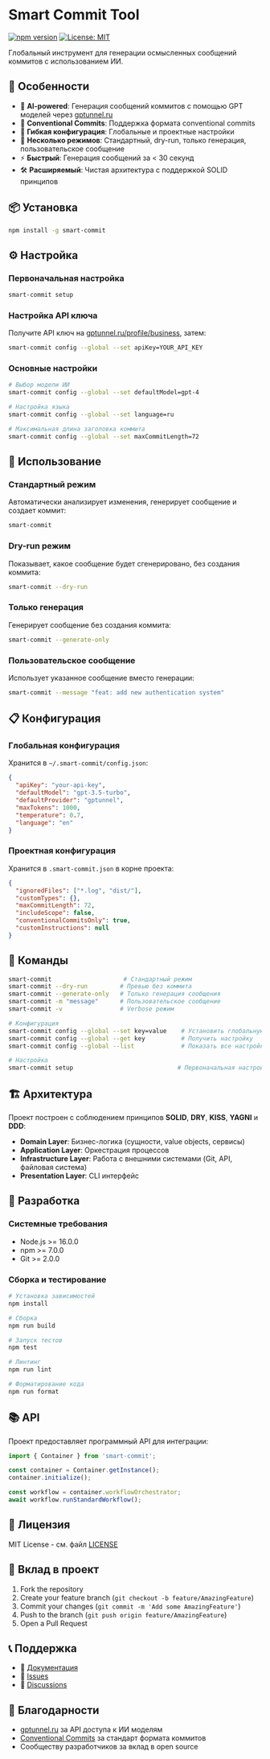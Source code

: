 # Smart Commit Tool

[![npm version](https://badge.fury.io/js/smart-commit.svg)](https://badge.fury.io/js/smart-commit)
[![License: MIT](https://img.shields.io/badge/License-MIT-yellow.svg)](https://opensource.org/licenses/MIT)

Глобальный инструмент для генерации осмысленных сообщений коммитов с использованием ИИ.

## 🚀 Особенности

- 🤖 **AI-powered**: Генерация сообщений коммитов с помощью GPT моделей через [gptunnel.ru](https://docs.gptunnel.ru)
- 📝 **Conventional Commits**: Поддержка формата conventional commits
- 🔧 **Гибкая конфигурация**: Глобальные и проектные настройки
- 🎯 **Несколько режимов**: Стандартный, dry-run, только генерация, пользовательское сообщение
- ⚡ **Быстрый**: Генерация сообщений за < 30 секунд
- 🛠️ **Расширяемый**: Чистая архитектура с поддержкой SOLID принципов

## 📦 Установка

```bash
npm install -g smart-commit
```

## ⚙️ Настройка

### Первоначальная настройка

```bash
smart-commit setup
```

### Настройка API ключа

Получите API ключ на [gptunnel.ru/profile/business](https://gptunnel.ru/profile/business), затем:

```bash
smart-commit config --global --set apiKey=YOUR_API_KEY
```

### Основные настройки

```bash
# Выбор модели ИИ
smart-commit config --global --set defaultModel=gpt-4

# Настройка языка
smart-commit config --global --set language=ru

# Максимальная длина заголовка коммита
smart-commit config --global --set maxCommitLength=72
```

## 📖 Использование

### Стандартный режим
Автоматически анализирует изменения, генерирует сообщение и создает коммит:

```bash
smart-commit
```

### Dry-run режим
Показывает, какое сообщение будет сгенерировано, без создания коммита:

```bash
smart-commit --dry-run
```

### Только генерация
Генерирует сообщение без создания коммита:

```bash
smart-commit --generate-only
```

### Пользовательское сообщение
Использует указанное сообщение вместо генерации:

```bash
smart-commit --message "feat: add new authentication system"
```

## 📋 Конфигурация

### Глобальная конфигурация
Хранится в `~/.smart-commit/config.json`:

```json
{
  "apiKey": "your-api-key",
  "defaultModel": "gpt-3.5-turbo",
  "defaultProvider": "gptunnel",
  "maxTokens": 1000,
  "temperature": 0.7,
  "language": "en"
}
```

### Проектная конфигурация
Хранится в `.smart-commit.json` в корне проекта:

```json
{
  "ignoredFiles": ["*.log", "dist/"],
  "customTypes": {},
  "maxCommitLength": 72,
  "includeScope": false,
  "conventionalCommitsOnly": true,
  "customInstructions": null
}
```

## 🔧 Команды

```bash
smart-commit                    # Стандартный режим
smart-commit --dry-run         # Превью без коммита
smart-commit --generate-only   # Только генерация сообщения
smart-commit -m "message"      # Пользовательское сообщение
smart-commit -v                # Verbose режим

# Конфигурация
smart-commit config --global --set key=value    # Установить глобальную настройку
smart-commit config --global --get key          # Получить настройку
smart-commit config --global --list             # Показать все настройки

# Настройка
smart-commit setup                             # Первоначальная настройка
```

## 🏗️ Архитектура

Проект построен с соблюдением принципов **SOLID**, **DRY**, **KISS**, **YAGNI** и **DDD**:

- **Domain Layer**: Бизнес-логика (сущности, value objects, сервисы)
- **Application Layer**: Оркестрация процессов
- **Infrastructure Layer**: Работа с внешними системами (Git, API, файловая система)
- **Presentation Layer**: CLI интерфейс

## 🤝 Разработка

### Системные требования

- Node.js >= 16.0.0
- npm >= 7.0.0
- Git >= 2.0.0

### Сборка и тестирование

```bash
# Установка зависимостей
npm install

# Сборка
npm run build

# Запуск тестов
npm test

# Линтинг
npm run lint

# Форматирование кода
npm run format
```

## 📚 API

Проект предоставляет программный API для интеграции:

```typescript
import { Container } from 'smart-commit';

const container = Container.getInstance();
container.initialize();

const workflow = container.workflowOrchestrator;
await workflow.runStandardWorkflow();
```

## 📄 Лицензия

MIT License - см. файл [LICENSE](LICENSE)

## 🤝 Вклад в проект

1. Fork the repository
2. Create your feature branch (`git checkout -b feature/AmazingFeature`)
3. Commit your changes (`git commit -m 'Add some AmazingFeature'`)
4. Push to the branch (`git push origin feature/AmazingFeature`)
5. Open a Pull Request

## 📞 Поддержка

- 📖 [Документация](https://docs.gptunnel.ru)
- 🐛 [Issues](https://github.com/your-username/smart-commit/issues)
- 💬 [Discussions](https://github.com/your-username/smart-commit/discussions)

## 🙏 Благодарности

- [gptunnel.ru](https://gptunnel.ru) за API доступа к ИИ моделям
- [Conventional Commits](https://conventionalcommits.org) за стандарт формата коммитов
- Сообществу разработчиков за вклад в open source
